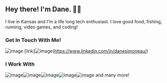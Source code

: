 ## Hey there! I'm Dane. 👋😄

I live in Kansas and I'm a life long tech enthusiast. I love good food, fishing, running, video games, and coding! 

### Get In Touch With Me!
![image](https://user-images.githubusercontent.com/6863079/211180193-b0afaeee-0a58-4016-9459-afcbdbc612f6.png)
[link]![image](https://user-images.githubusercontent.com/6863079/211180195-5cd313ec-31c8-4236-ad3a-d324df88ccc6.png)(https://www.linkedin.com/in/danesimoneau/)


### I Work With
![image](https://user-images.githubusercontent.com/6863079/211180032-2d216c9c-f68a-4189-b06a-90e4acf82b7b.png)![image](https://user-images.githubusercontent.com/6863079/211180034-f08f3d15-62f0-4483-a3d5-af0e4f4208f5.png)![image](https://user-images.githubusercontent.com/6863079/211180035-db7104ec-bf2c-44c6-adb4-d09e42cdb20d.png)![image](https://user-images.githubusercontent.com/6863079/211180037-8d8c6d16-148b-4071-ac17-0829a4de68a0.png)![image](https://user-images.githubusercontent.com/6863079/211180041-fc7cd043-b54e-4b2b-a1eb-b6c07b5fd4bc.png) and many more!
